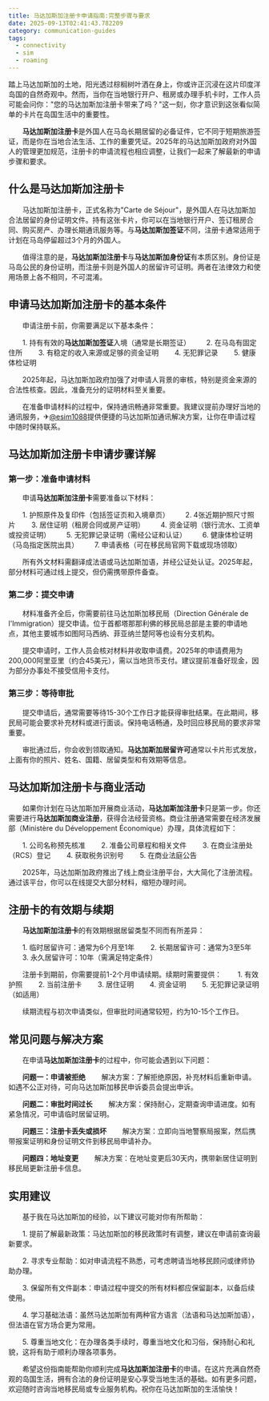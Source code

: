 ```yaml
---
title: 马达加斯加注册卡申请指南:完整步骤与要求
date: 2025-09-13T02:41:43.782209
category: communication-guides
tags:
  - connectivity
  - sim
  - roaming
---
```


踏上马达加斯加的土地，阳光透过棕榈树叶洒在身上，你或许正沉浸在这片印度洋岛国的自然奇观中。然而，当你在当地银行开户、租房或办理手机卡时，工作人员可能会问你："您的马达加斯加注册卡带来了吗？"这一刻，你才意识到这张看似简单的卡片在岛国生活中的重要性。

　　**马达加斯加注册卡**是外国人在马岛长期居留的必备证件，它不同于短期旅游签证，而是你在当地合法生活、工作的重要凭证。2025年的马达加斯加政府对外国人的管理更加规范，注册卡的申请流程也相应调整，让我们一起来了解最新的申请步骤和要求。

## 什么是马达加斯加注册卡

　　马达加斯加注册卡，正式名称为"Carte de Séjour"，是外国人在马达加斯加合法居留的身份证明文件。持有这张卡片，你可以在当地银行开户、签订租房合同、购买房产、办理长期通讯服务等。与**马达加斯加签证**不同，注册卡通常适用于计划在马岛停留超过3个月的外国人。

　　值得注意的是，**马达加斯加注册卡**与**马达加斯加身份证**有本质区别。身份证是马岛公民的身份证明，而注册卡则是外国人的居留许可证明。两者在法律效力和使用场景上各不相同，不可混淆。

## 申请马达加斯加注册卡的基本条件

　　申请注册卡前，你需要满足以下基本条件：

　　1. 持有有效的**马达加斯加签证**入境（通常是长期签证）
　　2. 在马岛有固定住所
　　3. 有稳定的收入来源或足够的资金证明
　　4. 无犯罪记录
　　5. 健康体检证明

　　2025年起，马达加斯加政府加强了对申请人背景的审核，特别是资金来源的合法性核查。因此，准备充分的证明材料至关重要。

　　在准备申请材料的过程中，保持通讯畅通非常重要。我建议提前办理好当地的通讯服务，✈[@esim1088](https://t.me/s/esim1088)提供便捷的马达加斯加通讯解决方案，让你在申请过程中随时保持联系。

## 马达加斯加注册卡申请步骤详解

### 第一步：准备申请材料

　　申请**马达加斯加注册卡**需要准备以下材料：

　　1. 护照原件及复印件（包括签证页和入境章页）
　　2. 4张近期护照尺寸照片
　　3. 居住证明（租房合同或房产证明）
　　4. 资金证明（银行流水、工资单或投资证明）
　　5. 无犯罪记录证明（需经公证和认证）
　　6. 健康体检证明（马岛指定医院出具）
　　7. 申请表格（可在移民局官网下载或现场领取）

　　所有外文材料需翻译成法语或马达加斯加语，并经公证处认证。2025年起，部分材料可通过线上提交，但仍需携带原件备查。

### 第二步：提交申请

　　材料准备齐全后，你需要前往马达加斯加移民局（Direction Générale de l'Immigration）提交申请。位于首都塔那那利佛的移民局总部是主要的申请地点，其他主要城市如图阿马西纳、菲亚纳兰楚阿等也设有分支机构。

　　提交申请时，工作人员会核对材料并收取申请费。2025年的申请费用为200,000阿里亚里（约合45美元），需以当地货币支付。建议提前准备好现金，因为部分办事处不接受信用卡支付。

### 第三步：等待审批

　　提交申请后，通常需要等待15-30个工作日才能获得审批结果。在此期间，移民局可能会要求补充材料或进行面谈。保持电话畅通，及时回应移民局的要求非常重要。

　　审批通过后，你会收到领取通知。**马达加斯加居留许可**通常以卡片形式发放，上面有你的照片、姓名、国籍、居留类型和有效期等信息。

## 马达加斯加注册卡与商业活动

　　如果你计划在马达加斯加开展商业活动，**马达加斯加注册卡**只是第一步。你还需要进行**马达加斯加商业注册**，获得合法经营资格。商业注册通常需要在经济发展部（Ministère du Développement Économique）办理，具体流程如下：

　　1. 公司名称预先核准
　　2. 准备公司章程和相关文件
　　3. 在商业注册处（RCS）登记
　　4. 获取税务识别号
　　5. 在商业法庭公告

　　2025年，马达加斯加政府推出了线上商业注册平台，大大简化了注册流程。通过该平台，你可以在线提交大部分材料，缩短办理时间。

## 注册卡的有效期与续期

　　**马达加斯加注册卡**的有效期根据居留类型不同而有所差异：

　　1. 临时居留许可：通常为6个月至1年
　　2. 长期居留许可：通常为3至5年
　　3. 永久居留许可：10年（需满足特定条件）

　　注册卡到期前，你需要提前1-2个月申请续期。续期时需要提供：
　　1. 有效护照
　　2. 当前注册卡
　　3. 居住证明
　　4. 资金证明
　　5. 无犯罪记录证明（如适用）

　　续期流程与初次申请类似，但审批时间通常较短，约为10-15个工作日。

## 常见问题与解决方案

　　在申请**马达加斯加注册卡**的过程中，你可能会遇到以下问题：

　　**问题一：申请被拒绝**
　　解决方案：了解拒绝原因，补充材料后重新申请。如遇不公正对待，可向马达加斯加移民申诉委员会提出申诉。

　　**问题二：审批时间过长**
　　解决方案：保持耐心，定期查询申请进度。如有紧急情况，可申请临时居留证明。

　　**问题三：注册卡丢失或损坏**
　　解决方案：立即向当地警察局报案，然后携带报案证明和身份证明文件到移民局申请补办。

　　**问题四：地址变更**
　　解决方案：在地址变更后30天内，携带新居住证明到移民局更新注册卡信息。

## 实用建议

　　基于我在马达加斯加的经验，以下建议可能对你有所帮助：

　　1. 提前了解最新政策：马达加斯加的移民政策时有调整，建议在申请前查询最新要求。

　　2. 寻求专业帮助：如对申请流程不熟悉，可考虑聘请当地移民顾问或律师协助办理。

　　3. 保留所有文件副本：申请过程中提交的所有材料都应保留副本，以备后续使用。

　　4. 学习基础法语：虽然马达加斯加有两种官方语言（法语和马达加斯加语），但法语在官方场合更为常用。

　　5. 尊重当地文化：在办理各类手续时，尊重当地文化和习俗，保持耐心和礼貌，这将有助于顺利办理各项事务。

　　希望这份指南能帮助你顺利完成**马达加斯加注册卡**的申请。在这片充满自然奇观的岛国生活，拥有合法的身份证明是安心享受当地生活的基础。如有更多问题，欢迎随时咨询当地移民局或专业服务机构。祝你在马达加斯加的生活愉快！